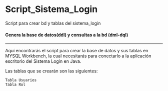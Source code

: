 # Script_Sistema_Login
Script para crear bd y tablas del sistema_login
#### Genera la base de datos(ddl) y consultas a la bd (dml-dql)
---
Aquí encontrarás el script para crear la base de datos  y sus tablas en MYSQL Workbench, la cual necesitarás para conectarlo a la aplicación escritorio del Sistema Login en Java.

Las tablas que se crearán son las siguientes:

    Tabla Usuarios
    Tabla Rol
